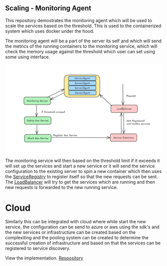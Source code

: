 ## Scaling - Monitoring Agent

This repository demostrates the monitoring agent which will be used to scale the services based on the threshold.
This is used to the containerized system which uses docker under the hood.

The monitoring agent will be a part of the server its self and which will send the metrics of the running containers to the monitoring service, which will check the memory usage against the threshold which user can set using some using interface.

![Scaling](../../assets/scalingagent.png)

The monitoring service will then based on the threshold limit if it exceeds it will set up the services and start a new service or it will send the service configuration to the existing server to spin a new container which then uses the [ServiceRegistry](https://github.com/arpitfs/service-discovery) to register itself so that the new requests can be sent. The [LoadBalancer](lld/load-balancer/loadbalancer.md) will try to get the services which are running and then new requests is forwarded to the new running service. 

# Cloud

Similarly this can be integrated with cloud where while start the new service, the configuration can be send to azure or aws using the sdk's and the new services or infrastructure can be created based on the complexiting and the pooling system can be created to determine the successful creation of infrastructure and based on that the services can be registered to service discovery.

View the implementation. [Respository](../../code/scaling/agent.go)